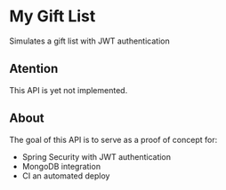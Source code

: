 # My Gift List
Simulates a gift list with JWT authentication

## Atention
This API is yet not implemented. 

## About
The goal of this API is to serve as a proof of concept for:
- Spring Security with JWT authentication
- MongoDB integration
- CI an automated deploy

